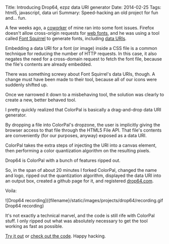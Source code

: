 Title: Introducing Drop64, ezpz data URI generator
Date: 2014-02-25
Tags: html5, javascript, data uri
Summary: Speed-hacking an old project for fun and... fun.

A few weeks ago, a [coworker][1] of mine ran into some font issues.  Firefox
doesn't allow cross-origin requests for [web fonts][2], and he was using a tool
called [Font Squirrel][3] to generate fonts, including [data URIs][4].

Embedding a data URI for a font (or image) inside a CSS file is a common
technique for reducing the number of HTTP requests.  In this case, it also
negates the need for a cross-domain request to fetch the font file, because the
file's contents are already embedded.

There was something screwy about Font Squirrel's data URIs, though.  A change
must have been made to their tool, because all of our icons were suddenly
shifted up.

Once we narrowed it down to a misbehaving tool, the solution was clearly to
create a new, better behaved tool.

I pretty quickly realized that ColorPal is basically a drag-and-drop data URI
generator.

By dropping a file into ColorPal's dropzone, the user is implicitly giving the
browser access to that file through the HTML5 File API.  That file's contents
are conveniently (for our purposes, anyway) exposed as a data URI.

ColorPal takes the extra steps of injecting the URI into a canvas element, then
performing a color quantization algorithm on the resulting pixels.

Drop64 is ColorPal with a bunch of features ripped out.

So, in the span of about 20 minutes I forked ColorPal, changed the name and
logo, ripped out the quantization algorithm, displayed the data URI into an
output box, created a github page for it, and registered [drop64.com][7].

Voila:

![Drop64 recording]({filename}/static/images/projects/drop64/recording.gif Drop64 recording)

It's not exactly a technical marvel, and the code is still rife with ColorPal
stuff.  I only ripped out what was absolutely necessary to get the tool working
as fast as possible.

[Try it out][7] or [check out the code][6].  Happy hacking.

[1]: http://www.heyokadesign.com/
[2]: https://developer.mozilla.org/en-US/docs/Web/CSS/@font-face
[3]: http://www.fontsquirrel.com/
[4]: https://developer.mozilla.org/en-US/docs/data_URIs
[5]: http://colorpal.org/
[6]: https://github.com/mwcz/Drop64
[7]: http://drop64.com/

